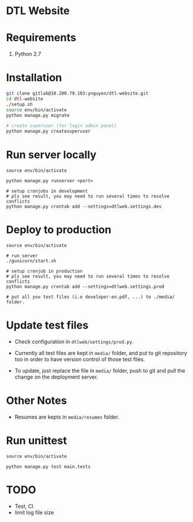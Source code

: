 DTL Website
=====================================

# Requirements
1. Python 2.7

# Installation
```bash
git clone gitlab@10.200.79.103:ynguyen/dtl-website.git
cd dtl-website
./setup.sh
source env/bin/activate
python manage.py migrate

# create superuser (for login admin panel)
python manage.py createsuperuser

```
# Run server locally
```
source env/bin/activate

python manage.py runserver <port>

# setup cronjobs in development
# pls see result, you may need to run several times to resolve conflicts
python manage.py crontab add --settings=dtlweb.settings.dev

```

# Deploy to production
```
source env/bin/activate

# run server
./gunicorn/start.sh

# setup cronjob in production
# pls see result, you may need to run several times to resolve conflicts
python manage.py crontab add --settings=dtlweb.settings.prod

# put all you test files (i.e developer-en.pdf, ...) to ./media/ folder.
```


# Update test files

- Check configuration in `dtlweb/settings/prod.py`.
- Currently all test files are kept in `media/` folder, and put to git repository too
in order to have version control of those test files.

- To update, just replace the file in `media/` folder, push to git and pull the change
on the deployment server.


# Other Notes

- Resumes are kepts in `media/resumes` folder.


# Run unittest
```
source env/bin/activate

python manage.py test main.tests
```

# TODO
- Test, CI
- limit log file size
